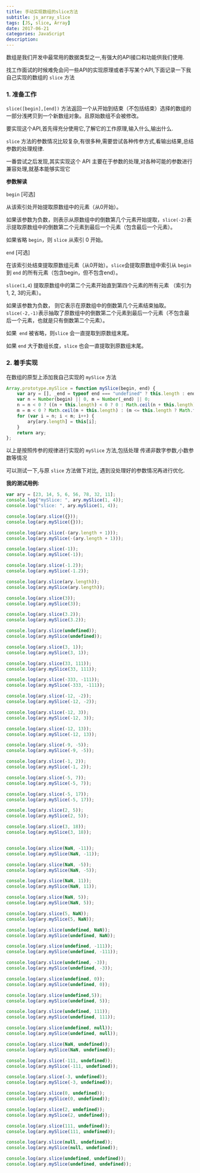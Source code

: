 ```yaml
---
title: 手动实现数组的slice方法
subtitle: js_array_slice
tags: [JS, slice, Array]
date: 2017-06-21
categories: JavaScript
description:
---
```


数组是我们开发中最常用的数据类型之一,有强大的API接口和功能供我们使用. 

找工作面试的时候难免会问一些API的实现原理或者手写某个API,下面记录一下我自己实现的数组的 `slice` 方法

<!--more-->

### 1. 准备工作

`slice([begin],[end])` 方法返回一个从开始到结束（不包括结束）选择的数组的一部分浅拷贝到一个新数组对象。且原始数组不会被修改。

要实现这个API,首先得充分使用它,了解它的工作原理,输入什么,输出什么.

`slice` 方法的参数情况比较复杂,有很多种,需要尝试各种传参方式,看输出结果,总结参数的处理规律.

一番尝试之后发现,其实实现这个 API 主要在于参数的处理,对各种可能的参数进行兼容处理,就基本能够实现它

**参数解读**

`begin` [可选]

从该索引处开始提取原数组中的元素（从0开始）。

如果该参数为负数，则表示从原数组中的倒数第几个元素开始提取，`slice(-2)`表示提取原数组中的倒数第二个元素到最后一个元素（包含最后一个元素）。

如果省略 `begin`，则 `slice` 从索引 0 开始。

`end` [可选]

在该索引处结束提取原数组元素（从0开始）。`slice`会提取原数组中索引从 `begin` 到 `end` 的所有元素（包含begin，但不包含end）。

`slice(1,4`) 提取原数组中的第二个元素开始直到第四个元素的所有元素 （索引为 1, 2, 3的元素）。

如果该参数为负数， 则它表示在原数组中的倒数第几个元素结束抽取。 `slice(-2,-1)`表示抽取了原数组中的倒数第二个元素到最后一个元素（不包含最后一个元素，也就是只有倒数第二个元素）。

如果` end` 被省略，则`slice` 会一直提取到原数组末尾。

如果 `end` 大于数组长度，`slice` 也会一直提取到原数组末尾。

### 2. 着手实现

在数组的原型上添加我自己实现的 `mySlice` 方法

```javascript
Array.prototype.mySlice = function mySlice(begin, end) {
    var ary = [], _end = typeof end === "undefined" ? this.length : end;
    var n = Number(begin) || 0, m = Number(_end) || 0;
    n = n < 0 ? ((n + this.length) < 0 ? 0 : Math.ceil(n + this.length)) : Math.floor(n);
    m = m < 0 ? Math.ceil(m + this.length) : (m <= this.length ? Math.floor(m) : this.length);
    for (var i = n; i < m; i++) {
        ary[ary.length] = this[i];
    }
    return ary;
};
```

以上是按照传参的规律进行实现的 `mySlice` 方法,包括处理 传递非数字参数,小数参数等情况

可以测试一下,与原 `slice` 方法做下对比, 遇到没处理好的参数情况再进行优化.

**我的测试用例:**

```javascript
var ary = [23, 14, 5, 6, 56, 78, 32, 11];
console.log("mySlice: ", ary.mySlice(1, 4));
console.log("slice: ", ary.mySlice(1, 4));

console.log(ary.slice({}));
console.log(ary.mySlice({}));

console.log(ary.slice(-(ary.length + 1)));
console.log(ary.mySlice(-(ary.length + 1)));

console.log(ary.slice(-1));
console.log(ary.mySlice(-1));

console.log(ary.slice(-1.2));
console.log(ary.mySlice(-1.2));

console.log(ary.slice(ary.length));
console.log(ary.mySlice(ary.length));

console.log(ary.slice(3));
console.log(ary.mySlice(3));

console.log(ary.slice(3.2));
console.log(ary.mySlice(3.2));

console.log(ary.slice(undefined));
console.log(ary.mySlice(undefined));

console.log(ary.slice(3, 1));
console.log(ary.mySlice(3, 1));

console.log(ary.slice(33, 111));
console.log(ary.mySlice(33, 111));

console.log(ary.slice(-333, -111));
console.log(ary.mySlice(-333, -111));

console.log(ary.slice(-12, -2));
console.log(ary.mySlice(-12, -2));

console.log(ary.slice(-12, 3));
console.log(ary.mySlice(-12, 3));

console.log(ary.slice(-12, 13));
console.log(ary.mySlice(-12, 13));

console.log(ary.slice(-9, -5));
console.log(ary.mySlice(-9, -5));

console.log(ary.slice(-1, 2));
console.log(ary.mySlice(-1, 2));

console.log(ary.slice(-5, 7));
console.log(ary.mySlice(-5, 7));

console.log(ary.slice(-5, 17));
console.log(ary.mySlice(-5, 17));

console.log(ary.slice(2, 5));
console.log(ary.mySlice(2, 5));

console.log(ary.slice(3, 18));
console.log(ary.mySlice(3, 18));


console.log(ary.slice(NaN, -11));
console.log(ary.mySlice(NaN, -11));

console.log(ary.slice(NaN, -5));
console.log(ary.mySlice(NaN, -5));

console.log(ary.slice(NaN, 11));
console.log(ary.mySlice(NaN, 11));

console.log(ary.slice(NaN, 5));
console.log(ary.mySlice(NaN, 5));

console.log(ary.slice(5, NaN));
console.log(ary.mySlice(5, NaN));

console.log(ary.slice(undefined, NaN));
console.log(ary.mySlice(undefined, NaN));

console.log(ary.slice(undefined, -111));
console.log(ary.mySlice(undefined, -111));

console.log(ary.slice(undefined, -3));
console.log(ary.mySlice(undefined, -3));

console.log(ary.slice(undefined, 0));
console.log(ary.mySlice(undefined, 0));

console.log(ary.slice(undefined,5));
console.log(ary.mySlice(undefined, 5));

console.log(ary.slice(undefined, 111));
console.log(ary.mySlice(undefined, 111));

console.log(ary.slice(undefined, null));
console.log(ary.mySlice(undefined, null));

console.log(ary.slice(NaN, undefined));
console.log(ary.mySlice(NaN, undefined));

console.log(ary.slice(-111, undefined));
console.log(ary.mySlice(-111, undefined));

console.log(ary.slice(-3, undefined));
console.log(ary.mySlice(-3, undefined));

console.log(ary.slice(0, undefined));
console.log(ary.mySlice(0, undefined));

console.log(ary.slice(2, undefined));
console.log(ary.mySlice(2, undefined));

console.log(ary.slice(111, undefined));
console.log(ary.mySlice(111, undefined));

console.log(ary.slice(null, undefined));
console.log(ary.mySlice(null, undefined));

console.log(ary.slice(undefined, undefined));
console.log(ary.mySlice(undefined, undefined));
```
